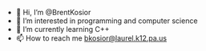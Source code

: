 - 👋 Hi, I’m @BrentKosior
- 👀 I’m interested in programming and computer science
- 🌱 I’m currently learning C++ 
- 📫 How to reach me bkosior@laurel.k12.pa.us
<!---
BrentKosior/BrentKosior is a ✨ special ✨ repository because its `README.md` (this file) appears on your GitHub profile.
You can click the Preview link to take a look at your changes.
--->
